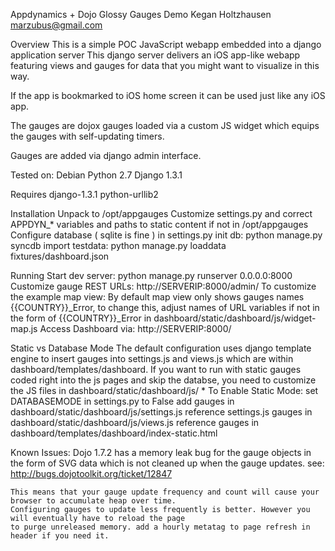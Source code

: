 Appdynamics + Dojo Glossy Gauges Demo
Kegan Holtzhausen <marzubus@gmail.com>

Overview
This is a simple POC JavaScript webapp embedded into a django application server
This django server delivers an iOS app-like webapp featuring views and gauges for 
data that you might want to visualize in this way.

If the app is bookmarked to iOS home screen it can be used just like any iOS app.

The gauges are dojox gauges loaded via a custom JS widget which equips the gauges
with self-updating timers.

Gauges are added via django admin interface. 

Tested on:
	Debian
	Python 2.7
	Django 1.3.1

Requires
	django-1.3.1
	python-urllib2

Installation
	Unpack to /opt/appgauges
	Customize settings.py and correct APPDYN_* variables and paths to static content if not in /opt/appgauges
	Configure database ( sqlite is fine ) in settings.py
	init db: python manage.py syncdb
	import testdata: python manage.py loaddata fixtures/dashboard.json

Running
	Start dev server:
		python manage.py runserver 0.0.0.0:8000
	Customize gauge REST URLs:
		http://SERVERIP:8000/admin/
	To customize the example map view:
		By default map view only shows gauges names {{COUNTRY}}_Error, to change this,
		adjust names of URL variables if not in the form of {{COUNTRY}}_Error in
		dashboard/static/dashboard/js/widget-map.js
	Access Dashboard via:
		http://SERVERIP:8000/

Static vs Database Mode
	The default configuration uses django template engine to insert gauges into settings.js and views.js which are
	within dashboard/templates/dashboard. If you want to run with static gauges coded right into the js pages and 
	skip the databse, you need to customize the JS files in dashboard/static/dashboard/js/ *
	To Enable Static Mode:
		set DATABASEMODE in settings.py to False
		add gauges in dashboard/static/dashboard/js/settings.js 
		reference settings.js gauges in dashboard/static/dashboard/js/views.js
		reference gauges in dashboard/templates/dashboard/index-static.html

Known Issues:
	Dojo 1.7.2 has a memory leak bug for the gauge objects in the form of SVG data which is not cleaned up when the 
	gauge updates. see: http://bugs.dojotoolkit.org/ticket/12847

	This means that your gauge update frequency and count will cause your browser to accumulate heap over time. 
	Configuring gauges to update less frequently is better. However you will eventually have to reload the page 
	to purge unreleased memory. add a hourly metatag to page refresh in header if you need it.
